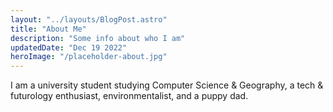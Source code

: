 ```yaml
---
layout: "../layouts/BlogPost.astro"
title: "About Me"
description: "Some info about who I am"
updatedDate: "Dec 19 2022"
heroImage: "/placeholder-about.jpg"
---
```


I am a university student studying Computer Science & Geography, a tech & futurology enthusiast, environmentalist, and a puppy dad.
